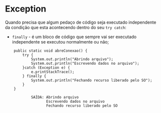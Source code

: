 # Exception

Quando precisa que algum pedaço de código seja executado independente da condição que esta acontecendo dentro do seu `try catch`:
- `finally` - é um bloco de código que sempre vai ser executado independente se executou normalmente ou não;

````
	public static void abreConexao() {
		try {
			System.out.println("Abrindo arquivo");
			System.out.println("Escrevendo dados no arquivo");
		}catch (Exception e) {
			e.printStackTrace();
		} finally {
			System.out.println("Fechando recurso liberado pelo SO");
		}
	}       
    
            SAÍDA: Abrindo arquivo
                   Escrevendo dados no arquivo
                   Fechando recurso liberado pelo SO

````